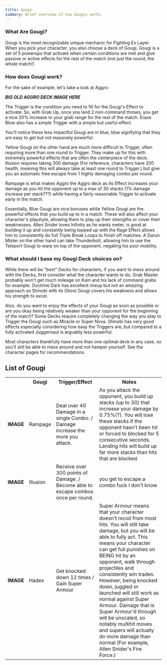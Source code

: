 ```yaml
---
title: Gougi
summary: Brief overview of how Gougis works
---
```

### What Are Gougi?

Gougi is the most recognizable unique mechanic for Fighting Ex Layer. When you pick your character, you also choose a deck of Gougi. Gougi is a set of 5 powerups that activate when certain conditions are met and give passive or active effects for the rest of the match (not just the round, the whole match!)

### How does Gougi work?

For the sake of example, let's take a look at Aggro:

***BIG OLD AGGRO DECK IMAGE HERE***

The Trigger is the condition you need to fill for the Gougi's Effect to activate. So, with Grab Up, once you land 2 non-command throws, you get a nice 20% increase to your grab range for the rest of the match. Erase Blow also has a simple Trigger with a simple but useful effect. 

You'll notice these less impactful Gougi are in blue, blue signifying that they are easy to get but not massively powerful.

Yellow Gougi on the other hand are much more difficult to Trigger, often requiring more than one round to Trigger. They make up for this with extremely powerful effects that are often the centerpiece of the deck. Illusion requires taking 300 damage (For reference, characters have 200 health, meaning this will always take at least one round to Trigger.) but give you an automatic free escape from 1 highly damaging combo per round. 

Rampage is what makes Aggro the Aggro deck as its Effect increases your damage as you hit the opponent up to a max of 30 stacks (1% damage increase per stack???) while having a fairly reasonable Trigger to activate early in the match.

Essentially, Blue Gougi are nice bonuses while Yellow Gougi are the powerful effects that you build up to in a match. These will also affect your character's playstyle, allowing them to play up their strengths or cover their weaknesses. Allen Snider loves Infinity as he wants meter, is good at building it up and constantly being topped up with the Rage Effect allows him to consistently do full Triple Break Loops to finish off matches. A Darun Mister on the other hand can take Thunderbolt, allowing him to use the Teleport Gougi to warp on top of the opponent, negating his poor mobility.

### What should I base my Gougi Deck choices on?

While there will be "best" Decks for characters, if you want to mess around with the Decks, first consider what the character wants to do. Grab Master probably won't get much mileage on Kairi and his lack of command grabs for example. Doctrine Dark has excellent mixup but not an amazing approach so Shinobi with its Ghost Gougi covers his weakness and allows his strength to excel.

Also, do you want to enjoy the effects of your Gougi as soon as possible or are you okay being relatively weaker than your opponent for the beginning of the match? Some Decks require completely changing the way you play to Trigger the Gougi such as Miracle or Super Nova. Shinobi has very good effects especially considering how easy the Triggers are, but compared to a fully activated Juggernaut is arguably less powerful.

Most characters thankfully have more than one optimal deck in any case, so you'll still be able to mess around and not hamper yourself. See the character pages for recommendations.

## List of Gougi

<table>
<tr>
    <th></th>
    <th>Gougi</th>
    <th>Trigger/Effect</th>
    <th>Notes</th> 
</tr>
<tr>
    <td><b>IMAGE</b></td>
    <td>Rampage</td>
    <td>Deal over 40 Damage in a single Combo. / Damage increase the more you attack.</td>
    <td>As you attack the opponent, you build up stacks (up to 30) that increase your damage by 0.75%(?). You will lose these stacks if the opponent hasn't been hit or forced to blocked for 5 consecutive seconds. Landing hits will build up far more stacks than hits that are blocked. </td>
</tr>
<tr>
    <td><b>IMAGE</b></td>
    <td>Illusion</td>
    <td>Receive over 300 points of Damage. / Become able to escape combos once per round.</td>
    <td>you get to escape a combo fuck I don't know</td>
</tr>
<tr>
    <td><b>IMAGE</b></td>
    <td>Hades</td>
    <td>Get knocked down 12 times / Gain Super Armour</td>
    <td>Super Armour means that your character doesn't recoil from most hits. You will still take damage, but you will be able to fully act. This means your character can get full punishes on BEING hit by an opponent, walk through projectiles and consistently win trades. However, being knocked down, juggled or launched will still work as normal against Super Armour. Damage that is Super Armour'd through will be unscaled, so notably multihit moves and supers will actually do more damage than normal (For example, Allen Snider's Fire Force.) </td>
</tr>
</table>

